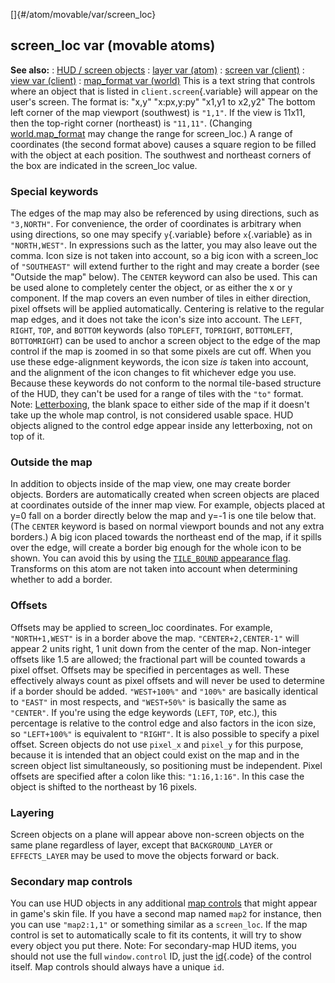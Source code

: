 []{#/atom/movable/var/screen_loc}
  ## screen_loc var (movable atoms)
  **See also:**
  :   [HUD / screen objects](ref/%7Bnotes%7D/HUD)
  :   [layer var (atom)](ref/atom/var/layer)
  :   [screen var (client)](ref/client/var/screen)
  :   [view var (client)](ref/client/var/view)
  :   [map_format var (world)](ref/world/var/map_format)
  This is a text string that controls where an object that is listed in
  `client.screen`{.variable} will appear on the user\'s screen. The format
  is: \"x,y\" \"x:px,y:py\" \"x1,y1 to x2,y2\"
  The bottom left corner of the map viewport (southwest) is `"1,1"`. If
  the view is 11x11, then the top-right corner (northeast) is `"11,11"`.
  (Changing [world.map_format](ref/world/var/map_format) may change the
  range for screen_loc.)
  A range of coordinates (the second format above) causes a square region
  to be filled with the object at each position. The southwest and
  northeast corners of the box are indicated in the screen_loc value.
  ### Special keywords
  The edges of the map may also be referenced by using directions, such as
  `"3,NORTH"`. For convenience, the order of coordinates is arbitrary when
  using directions, so one may specify `y`{.variable} before
  `x`{.variable} as in `"NORTH,WEST"`. In expressions such as the latter,
  you may also leave out the comma. Icon size is not taken into account,
  so a big icon with a screen_loc of `"SOUTHEAST"` will extend further to
  the right and may create a border (see \"Outside the map\" below).
  The `CENTER` keyword can also be used. This can be used alone to
  completely center the object, or as either the x or y component. If the
  map covers an even number of tiles in either direction, pixel offsets
  will be applied automatically. Centering is relative to the regular map
  edges, and it does not take the icon\'s size into account.
  The `LEFT`, `RIGHT`, `TOP`, and `BOTTOM` keywords (also `TOPLEFT`,
  `TOPRIGHT`, `BOTTOMLEFT`, `BOTTOMRIGHT`) can be used to anchor a screen
  object to the edge of the map control if the map is zoomed in so that
  some pixels are cut off. When you use these edge-alignment keywords, the
  icon size *is* taken into account, and the alignment of the icon changes
  to fit whichever edge you use. Because these keywords do not conform to
  the normal tile-based structure of the HUD, they can\'t be used for a
  range of tiles with the `"to"` format.
  Note: [Letterboxing](ref/%7Bskin%7D/param/letterbox), the blank space to
  either side of the map if it doesn\'t take up the whole map control, is
  not considered usable space. HUD objects aligned to the control edge
  appear inside any letterboxing, not on top of it.
  ### Outside the map
  In addition to objects inside of the map view, one may create border
  objects. Borders are automatically created when screen objects are
  placed at coordinates outside of the inner map view. For example,
  objects placed at y=0 fall on a border directly below the map and y=-1
  is one tile below that. (The `CENTER` keyword is based on normal
  viewport bounds and not any extra borders.)
  A big icon placed towards the northeast end of the map, if it spills
  over the edge, will create a border big enough for the whole icon to be
  shown. You can avoid this by using the [`TILE_BOUND` appearance
  flag](ref/atom/var/appearance_flags). Transforms on this atom are not
  taken into account when determining whether to add a border.
  ### Offsets
  Offsets may be applied to screen_loc coordinates. For example,
  `"NORTH+1,WEST"` is in a border above the map. `"CENTER+2,CENTER-1"`
  will appear 2 units right, 1 unit down from the center of the map.
  Non-integer offsets like 1.5 are allowed; the fractional part will be
  counted towards a pixel offset.
  Offsets may be specified in percentages as well. These effectively
  always count as pixel offsets and will never be used to determine if a
  border should be added. `"WEST+100%"` and `"100%"` are basically
  identical to `"EAST"` in most respects, and `"WEST+50%"` is basically
  the same as `"CENTER"`. If you\'re using the edge keywords (`LEFT`,
  `TOP`, etc.), this percentage is relative to the control edge and also
  factors in the icon size, so `"LEFT+100%"` is equivalent to `"RIGHT"`.
  It is also possible to specify a pixel offset. Screen objects do not use
  `pixel_x` and `pixel_y` for this purpose, because it is intended that an
  object could exist on the map and in the screen object list
  simultaneously, so positioning must be independent. Pixel offsets are
  specified after a colon like this: `"1:16,1:16"`. In this case the
  object is shifted to the northeast by 16 pixels.
  ### Layering
  Screen objects on a plane will appear above non-screen objects on the
  same plane regardless of layer, except that `BACKGROUND_LAYER` or
  `EFFECTS_LAYER` may be used to move the objects forward or back.
  ### Secondary map controls
  You can use HUD objects in any additional [map
  controls](ref/%7Bskin%7D/control/map) that might appear in game\'s skin
  file. If you have a second map named `map2` for instance, then you can
  use `"map2:1,1"` or something similar as a `screen_loc`. If the map
  control is set to automatically scale to fit its contents, it will try
  to show every object you put there.
  Note: For secondary-map HUD items, you should not use the full
  `window.control` ID, just the [id](ref/%7Bskin%7D/param/id){.code} of the
  control itself. Map controls should always have a unique `id`.